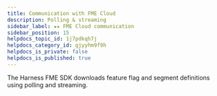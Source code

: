 ```yaml
---
title: Communication with FME Cloud
description: Polling & streaming
sidebar_label: ★★ FME Cloud communication
sidebar_position: 15
helpdocs_topic_id: 1j7pdkqh7j
helpdocs_category_id: gjyyhm9f9h
helpdocs_is_private: false
helpdocs_is_published: true
---
```


The Harness FME SDK downloads feature flag and segment definitions using polling and streaming.